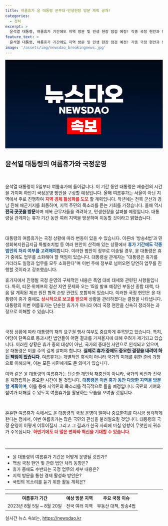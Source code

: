 ```yaml
---
title: 여름휴가 윤 대통령 군부대·민생현장 방문 계획 공개!
categories:
  - 정치
excerpt: >
  윤석열 대통령, 여름휴가 기간에도 지역 방문 및 민생 현장 점검 예정! 각종 국정 현안과 법안 처리로 긴장이 감돌며 휴가 중에도 업무는 계속될 전망. 클릭하여 자세한 내용을 확인하세요!
feature_text: >
  윤석열 대통령, 여름휴가 기간에도 지역 방문 및 민생 현장 점검 예정! 각종 국정 현안과 법안 처리로 긴장이 감돌며 휴가 중에도 업무는 계속될 전망. 클릭하여 자세한 내용을 확인하세요!
image: '/assets/img/newsdao_breakingnews.jpg'
---
```


<p><img src="/assets/img/newsdao_breakingnews.jpg" alt="cryptoinkorea 속보" /></p>

<h2 data-ke-size="size26">윤석열 대통령의 여름휴가와 국정운영</h2>

<p data-ke-size="size16">&nbsp;</p>

<p>윤석열 대통령이 5일부터 여름휴가에 들어갑니다. 이 기간 동안 대통령은 재충전의 시간을 가지며 하반기 국정운영 방안을 구상할 예정입니다. 올해 여름휴가는 서울이 아닌 지역에서 주로 진행하여 <b><span style="color: #ee2323;">지역 경제 활성화를 도모</span></b> 할 계획입니다. 작년에는 전북 군산과 경남 진해 해군기지를 회동하며, 지역 주민의 목소리를 듣는 기회를 가졌습니다. 올해 역시 <b><span style="background-color: #21538527;">전국 곳곳을 방문</span></b>하며 제복 근무자들을 격려하고, 민생현장을 살펴볼 예정입니다. 대통령실 관계자는 휴가 기간 동안 여러 지역을 방문하며 이동할 것이라고 밝혔습니다.<p data-ke-size="size16">&nbsp;</p></p>

<p>대통령의 여름휴가는 국정 상황에 따라 변동이 있을 수 있습니다. 이른바 '방송4법'과 민생회복지원금지급 특별조치법 등 여러 현안이 산적해 있는 상황에서 <b><span style="color: #1a5490;">휴가 기간에도 각종 법안의 처리 여부를 고려해야</span></b>합니다. 이러한 법안이 정부로 이송될 경우, 윤 대통령은 휴가 중에도 업무를 소화해야 할 책임이 있습니다. 대통령실 관계자는 "대통령은 휴가를 가더라도 일정과 업무를 모두 소화한다"며 이번 주에 정부로 넘어오면 당연히 업무를 진행할 것이라고 강조했습니다.</p>

<p>휴가지에서 진행될 국정 운영의 구체적인 내용은 폭염 대비 태세와 관련된 사항들입니다. 특히, 티몬·위메프의 정산 지연 문제와 오는 15일 발표 예정인 부동산 종합 대책, 다음 달 계획된 체코 원전 협력 순방 관련도 포함되어 있습니다. 이러한 국정 현안은 윤 대통령이 휴가 중에도 <b><span style="color: #ee2323;">상시적으로 보고를 받으며</span></b> 상황을 관리하겠다는 결정을 나타냅니다. 대통령의 이번 여름휴가는 단순한 휴가가 아니라 여러 국정 현안을 신속히 정리하는 과정으로 이해할 수 있습니다.<p data-ke-size="size16">&nbsp;</p></p>

<p>국정 상황에 따라 대통령의 재의 요구권 행사 여부도 중요하게 주목받고 있습니다. 특히, 야당이 단독으로 통과시킨 법안들이 어떤 결과를 가져올지에 대해 우려가 제기되고 있습니다. 이러한 상황은 휴가 중의 대상이 아닌, 국가의 중대한 사안으로 인식되고 있으며, 윤 대통령은 이를 주의 깊게 살펴야 합니다. <b><span style="background-color: #21538527;">실제로 휴가 중에도 중요한 결정을 내려야 하는 책임이 있습니다</span></b>. 여름휴가는 개별적인 휴식이 아니라 국가의 미래를 위한 준비 과정으로 이해되며, 이는 모든 시민에게도 큰 의미가 있습니다.</p>

<p>이와 같은 윤 대통령의 여름휴가는 단순한 개인적 재충전이 아니라, 국가의 비전과 전략을 재정립하는 중요한 시간이 될 것입니다. <b><span style="color: #1a5490;">대통령은 이번 휴가 동안 다양한 지역을 방문할 계획이며</span></b>, 이를 통해 지역민의 목소리를 적극적으로 들을 예정입니다. 국민의 기여와 참여가 더해질 수 있도록 여름휴가를 활용하는 모습을 보여줄 것입니다.<p data-ke-size="size16">&nbsp;</p></p>

<p>훈훈한 여름휴가 속에서도 윤 대통령의 국정 운영이 얼마나 중요한지를 다시금 생각하게 한다는 점에서, 이번 여름휴가는 많은 국민의 관심을 불러일으킬 것입니다. 대통령의 국정 운영이 어떻게 이루어질지 그리고 그 결과가 한국 사회에 미칠 영향이 무엇인지 귀추가 주목됩니다. <b><span style="color: #ee2323;">하반기에도 더 많은 변화와 혁신을 기대할 수 있습니다</span></b>.<p data-ke-size="size16">&nbsp;</p></p>

<hr>

<ul>
<li>윤 대통령의 여름휴가 기간은 어떻게 운영될 것인가?</li>
<li>핵심 국정 현안 및 관련 법안 처리 동향은?</li>
<li>휴가 중에도 수반되는 국정 업무의 세부 내용은?</li>
<li>지역 방문을 통한 경제 활성화 방안은?</li>
<li>국민의 목소리를 듣기 위한 활동 계획은?</li>
</ul>

<hr>

<table style="width: 100%;">
<tr>
<td style="text-align: center; height: 17px;"><b>여름휴가 기간</b></td>
<td style="text-align: center; height: 17px;"><b>예상 방문 지역</b></td>
<td style="text-align: center; height: 17px;"><b>주요 국정 이슈</b></td>
</tr>
<tr>
<td style="text-align: center; height: 17px;">2023년 8월 5일 ~ 8월 20일</td>
<td style="text-align: center; height: 17px;">전국 여러 지역</td>
<td style="text-align: center; height: 17px;">부동산 대책, 방송4법</td>
</tr>
</table>
실시간 뉴스 속보는, <a href="https://newsdao.kr" rel="dofollow">https://newsdao.kr</a>


